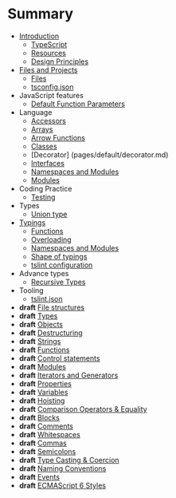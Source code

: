 # Summary

- [Introduction](pages/01-introduction/README.md)
  - [TypeScript](pages/01-introduction/01-typescript.md)
  - [Resources](pages/01-introductin/02-resources.md)
  - [Design Principles](pages/01-introduction/03-design-principles.md)
- [Files and Projects](pages/02-files-and-projects/README.md)
  - [Files](pages/02-files-and-projects/01-files.md)
  - [tsconfig.json](pages/02-files-and-projects/03-tsconfig.md)
- JavaScript features
  - [Default Function Parameters](pages/03-javascript-features/default-function-parameters.md)
- Language
  - [Accessors](pages/default/accessors.md)
  - [Arrays](pages/default/arrays.md)
  - [Arrow Functions](pages/default/arrow-functions.md)
  - [Classes](pages/default/classes.md)
  - [Decorator] (pages/default/decorator.md)
  - [Interfaces](pages/default/interfaces.md)
  - [Namespaces and Modules](pages/default/namespaces-and-modules.md)
  - [Modules](pages/default/modules.md)
- Coding Practice
  - [Testing](pages/default/testing.md)
- Types
  - [Union type](pages/types/union-type.md)
- [Typings](pages/typings/README.md)
  - [Functions](pages/typings/functions.md)
  - [Overloading](pages/typings/overloading.md)
  - [Namespaces and Modules](pages/typings/namespaces-and-modules.md)
  - [Shape of typings](pages/typings/shape-of-typings.md)
  - [tslint configuration](pages/typings/tslint.md)
- Advance types
  - [Recursive Types](pages/advance-types/recursive-types.md)
- Tooling
  - [tslint.json](pages/default/tslint.md)
- **draft** [File structures](pages/default/draft/file-structures.md)
- **draft** [Types](pages/default/draft/types.md)
- **draft** [Objects](pages/default/draft/objects.md)
- **draft** [Destructuring](pages/default/draft/destructuring.md)
- **draft** [Strings](pages/default/draft/strings.md)
- **draft** [Functions](pages/default/draft/functions.md)
- **draft** [Control statements](pages/default/draft/control-statements.md)
- **draft** [Modules](pages/default/draft/modules.md)
- **draft** [Iterators and Generators](pages/default/draft/iterators-and-generators.md)
- **draft** [Properties](pages/default/draft/properties.md)
- **draft** [Variables](pages/default/draft/variables.md)
- **draft** [Hoisting](pages/default/draft/hoisting.md)
- **draft** [Comparison Operators & Equality](pages/default/draft/comparison-operators-and-equality.md)
- **draft** [Blocks](pages/default/draft/blocks.md)
- **draft** [Comments](pages/default/draft/comments.md)
- **draft** [Whitespaces](pages/default/draft/whitespaces.md)
- **draft** [Commas](pages/default/draft/commas.md)
- **draft** [Semicolons](pages/default/draft/semicolons.md)
- **draft** [Type Casting & Coercion](pages/default/draft/type-casting-and-coercion.md)
- **draft** [Naming Conventions](pages/default/draft/naming-conventions.md)
- **draft** [Events](pages/default/draft/events.md)
- **draft** [ECMAScript 6 Styles](pages/default/draft/es2015.md)
